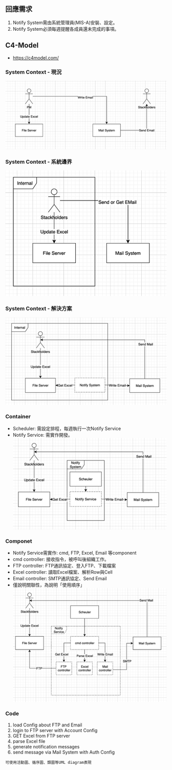 ## 回應需求
1. Notify System需由系統管理員(MIS-A)安裝、設定。
2. Notify System必須每週提醒各成員還未完成的事項。

## C4-Model
* https://c4model.com/

### System Context - 現況
![Context](./context-now-1.png)

### System Context - 系統邊界
![Context](./context-now-2.png)

### System Context - 解決方案
![Context](./context-solution.png)

### Container 
* Scheduler: 需設定排程，每週執行一次Notify Service
* Notify Service: 需實作開發。
![Container](./container.png)

### Componet 
* Notify Service需實作: cmd, FTP, Excel, Email 等component
* cmd controller: 接收指令，被呼叫後組織工作。
* FTP controller: FTP通訊協定、登入FTP、下載檔案
* Excel controller: 讀取Excel檔案、解析Row與Cell
* Email controller:  SMTP通訊協定、Send Email
* 僅說明關聯性，為說明「使用順序」
![Componet](./component.png)

### Code 
1. load Config about FTP and Email
2. login to FTP server with Account Config
3. GET Excel from FTP server
4. parse Excel file
5. generate notification messages
6. send message via Mail System with Auth Config
```
可使用活動圖、循序圖、類圖等UML diagram表現
```

